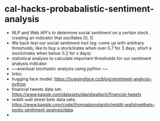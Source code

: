# cal-hacks-probabalistic-sentiment-analysis


- NLP and Web API's to determine social sentiment on a certain stock , creating an indicator that oscillates [0, 1] 
- We back test our social sentiment tool (eg: come up with arbitrary thresholds, like to buy a stock/index when over 0.7 for 3 days, short a stock/index when below 0.2 for x days) 
- statistical analysis to calculate important thresholds for our sentiment analysis indicator  
- ~~eventual stochastic analysis using python ~~
- links: 
- hugging face model: https://huggingface.co/blog/sentiment-analysis-python 
- financial tweets data set: https://www.kaggle.com/datasets/davidwallach/financial-tweets
- reddit wall street bets data sets: https://www.kaggle.com/code/thomaskonstantin/reddit-wallstreetbets-posts-sentiment-analysis/data
- 
